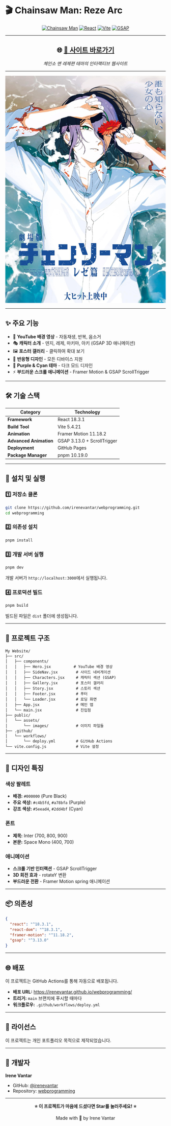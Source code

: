 # 🎬 Chainsaw Man: Reze Arc

<div align="center">

[![Chainsaw Man](https://img.shields.io/badge/Chainsaw%20Man-Reze%20Arc-8b5cf6?style=for-the-badge)](https://irenevantar.github.io/webprogramming/)
[![React](https://img.shields.io/badge/React-18.3.1-61DAFB?style=for-the-badge&logo=react&logoColor=white)](https://react.dev/)
[![Vite](https://img.shields.io/badge/Vite-5.4.21-646CFF?style=for-the-badge&logo=vite&logoColor=white)](https://vitejs.dev/)
[![GSAP](https://img.shields.io/badge/GSAP-3.13.0-88CE02?style=for-the-badge&logo=greensock&logoColor=white)](https://greensock.com/gsap/)

---

## 🌐 **[🔗 사이트 바로가기](https://irenevantar.github.io/webprogramming/)**

*체인소 맨 레제편 테마의 인터랙티브 웹사이트*

---

![Preview](https://raw.githubusercontent.com/irenevantar/webprogramming/main/public/assets/images/reze-poster.jpg)

</div>

---

## ✨ 주요 기능

- 🎥 **YouTube 배경 영상** - 자동재생, 반복, 음소거
- 🎭 **캐릭터 소개** - 덴지, 레제, 마키마, 아키 (GSAP 3D 애니메이션)
- 🖼️ **포스터 갤러리** - 클릭하여 확대 보기
- 📱 **반응형 디자인** - 모든 디바이스 지원
- 🎨 **Purple & Cyan 테마** - 다크 모드 디자인
- ⚡ **부드러운 스크롤 애니메이션** - Framer Motion & GSAP ScrollTrigger

---

## 🛠️ 기술 스택

| Category | Technology |
|----------|------------|
| **Framework** | React 18.3.1 |
| **Build Tool** | Vite 5.4.21 |
| **Animation** | Framer Motion 11.18.2 |
| **Advanced Animation** | GSAP 3.13.0 + ScrollTrigger |
| **Deployment** | GitHub Pages |
| **Package Manager** | pnpm 10.19.0 |

---

## 🚀 설치 및 실행

### 1️⃣ 저장소 클론

```bash
git clone https://github.com/irenevantar/webprogramming.git
cd webprogramming
```

### 2️⃣ 의존성 설치

```bash
pnpm install
```

### 3️⃣ 개발 서버 실행

```bash
pnpm dev
```

개발 서버가 `http://localhost:3000`에서 실행됩니다.

### 4️⃣ 프로덕션 빌드

```bash
pnpm build
```

빌드된 파일은 `dist` 폴더에 생성됩니다.

---

## 📁 프로젝트 구조

```
My Website/
├── src/
│   ├── components/
│   │   ├── Hero.jsx          # YouTube 배경 영상
│   │   ├── SideNav.jsx        # 사이드 네비게이션
│   │   ├── Characters.jsx     # 캐릭터 섹션 (GSAP)
│   │   ├── Gallery.jsx        # 포스터 갤러리
│   │   ├── Story.jsx          # 스토리 섹션
│   │   ├── Footer.jsx         # 푸터
│   │   └── Loader.jsx         # 로딩 화면
│   ├── App.jsx                # 메인 앱
│   └── main.jsx               # 진입점
├── public/
│   └── assets/
│       └── images/            # 이미지 파일들
├── .github/
│   └── workflows/
│       └── deploy.yml         # GitHub Actions
└── vite.config.js             # Vite 설정
```

---

## 🎨 디자인 특징

### 색상 팔레트
- **배경:** `#000000` (Pure Black)
- **주요 색상:** `#c4b5fd`, `#a78bfa` (Purple)
- **강조 색상:** `#5eead4`, `#2dd4bf` (Cyan)

### 폰트
- **제목:** Inter (700, 800, 900)
- **본문:** Space Mono (400, 700)

### 애니메이션
- **스크롤 기반 인터랙션** - GSAP ScrollTrigger
- **3D 회전 효과** - rotateY 변환
- **부드러운 전환** - Framer Motion spring 애니메이션

---

## 📦 의존성

```json
{
  "react": "^18.3.1",
  "react-dom": "^18.3.1",
  "framer-motion": "^11.18.2",
  "gsap": "^3.13.0"
}
```

---

## 🌐 배포

이 프로젝트는 GitHub Actions를 통해 자동으로 배포됩니다.

- **배포 URL:** https://irenevantar.github.io/webprogramming/
- **트리거:** `main` 브랜치에 푸시할 때마다
- **워크플로우:** `.github/workflows/deploy.yml`

---

## 📝 라이선스

이 프로젝트는 개인 포트폴리오 목적으로 제작되었습니다.

---

## 👤 개발자

**Irene Vantar**
- GitHub: [@irenevantar](https://github.com/irenevantar)
- Repository: [webprogramming](https://github.com/irenevantar/webprogramming)

---

<div align="center">

**⭐ 이 프로젝트가 마음에 드셨다면 Star를 눌러주세요! ⭐**

Made with 💜 by Irene Vantar

</div>
